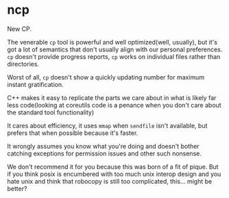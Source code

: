 # ncp

New CP.

The venerable `cp` tool is powerful and well optimized(well, usually), but it's got a lot of semantics that
don't usually align with our personal preferences. `cp` doesn't provide progress reports, `cp` works on individual files rather than directories.

Worst of all, `cp` doesn't show a quickly updating number for maximum instant gratification.

C++ makes it easy to replicate the parts we care about in
what is likely far less code(looking at coreutils code is a penance
when you don't care about the standard tool functionality)

It cares about efficiency, it uses `mmap` when `sendfile`
isn't available, but prefers that when possible because it's faster.

It wrongly assumes you know what you're doing and doesn't bother catching
exceptions for permission issues and other such nonsense.

We don't recommend it for you because this was born of a fit of pique.
But if you think posix is encumbered with too much unix interop design
and you hate unix and think that robocopy is still too complicated, this... might be better?